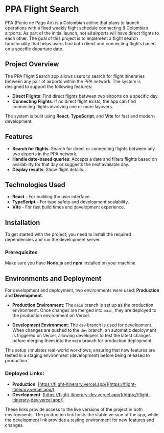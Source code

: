 # PPA Flight Search

PPA (Punto de Pago Air) is a Colombian airline that plans to launch operations with a fixed weekly flight schedule connecting 8 Colombian airports. As part of the initial launch, not all airports will have direct flights to each other. The goal of this project is to implement a flight search functionality that helps users find both direct and connecting flights based on a specific departure date.

## Project Overview

The PPA Flight Search app allows users to search for flight itineraries between any pair of airports within the PPA network. The system is designed to support the following features:

- **Direct Flights**: Find direct flights between two airports on a specific day.
- **Connecting Flights**: If no direct flight exists, the app can find connecting flights involving one or more layovers.

The system is built using **React**, **TypeScript**, and **Vite** for fast and modern development.

## Features

- **Search for flights**: Search for direct or connecting flights between any two airports in the PPA network.
- **Handle date-based queries**: Accepts a date and filters flights based on availability for that day or suggests the next available day.
- **Display results**: Show flight details.

## Technologies Used

- **React** - For building the user interface.
- **TypeScript** - For type safety and development scalability.
- **Vite** - For fast build times and development experience.

## Installation

To get started with the project, you need to install the required dependencies and run the development server.

### Prerequisites

Make sure you have **Node.js** and **npm** installed on your machine.

## Environments and Deployment

For development and deployment, two environments were used: **Production** and **Development**.

- **Production Environment**: The `main` branch is set up as the production environment. Once changes are merged into `main`, they are deployed to the production environment on Vercel.

- **Development Environment**: The `dev` branch is used for development. When changes are pushed to the `dev` branch, an automatic deployment is triggered on Vercel, allowing developers to test the latest changes before merging them into the `main` branch for production deployment.

This setup simulates real-world workflows, ensuring that new features are tested in a staging environment (development) before being released to production.

### Deployed Links:

- **Production**: [https://flight-itinerary.vercel.app/](https://flight-itinerary.vercel.app/)
- **Development**: [https://flight-itinerary-dev.vercel.app/](https://flight-itinerary-dev.vercel.app/)

These links provide access to the live versions of the project in both environments. The production link hosts the stable version of the app, while the development link provides a testing environment for new features and changes.

